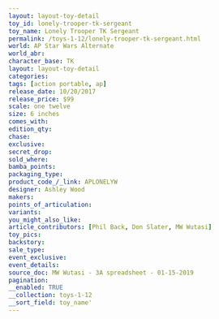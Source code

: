 ```yaml
---
layout: layout-toy-detail 
toy_id: lonely-trooper-tk-sergeant
toy_name: Lonely Trooper TK Sergeant
permalink: /toys-1-12/lonely-trooper-tk-sergeant.html
world: AP Star Wars Alternate
world_abr: 
character_base: TK
layout: layout-toy-detail
categories: 
tags: [action portable, ap] 
release_date: 10/20/2017
release_price: $99 
scale: one twelve
size: 6 inches
comes_with: 
edition_qty: 
chase: 
exclusive: 
secret_drop: 
sold_where: 
bamba_points: 
packaging_type: 
product_code_/_link: APLONELYW
designer: Ashley Wood
makers: 
points_of_articulation: 
variants: 
you_might_also_like: 
article_contributors: [Phil Back, Don Slater, MW Wutasi]
toy_pics: 
backstory: 
sale_type: 
event_exclusive: 
event_details: 
source_doc: MW Wutasi - 3A spreadsheet - 01-15-2019
pagination: 
__enabled: TRUE
__collection: toys-1-12
__sort_field: toy_name'
---
```

